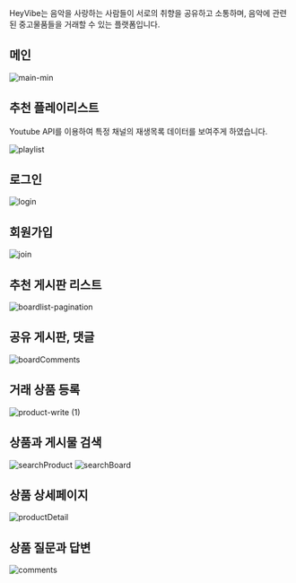 HeyVibe는 음악을 사랑하는 사람들이 서로의 취향을 공유하고 소통하며, 
음악에 관련된 중고물품들을 거래할 수 있는 플랫폼입니다.

## 메인
![main-min](https://user-images.githubusercontent.com/110972285/232904332-ee41b3af-360c-4904-a9ec-22efda28ab1b.gif)

## 추천 플레이리스트
Youtube API를 이용하여 특정 채널의 재생목록 데이터를 보여주게 하였습니다.

![playlist](https://user-images.githubusercontent.com/110972285/232916154-1affbd38-3774-45b8-bae4-8b0aab8ee952.gif)

## 로그인
![login](https://user-images.githubusercontent.com/110972285/232916512-73cad4be-07a8-47ab-96ba-8be658d670cd.gif)

## 회원가입
![join](https://user-images.githubusercontent.com/110972285/232916708-71b28c83-0d60-4757-9bde-5120f4091156.gif)

## 추천 게시판 리스트
![boardlist-pagination](https://user-images.githubusercontent.com/110972285/232916801-c20d3f61-6e14-41ba-905c-5d8a0b714952.gif)

## 공유 게시판, 댓글
![boardComments](https://user-images.githubusercontent.com/110972285/232915965-50d83709-b61c-4f67-b158-ee05d1ec532a.gif)

## 거래 상품 등록
![product-write (1)](https://user-images.githubusercontent.com/110972285/232915557-c6ebdfe6-ca53-4248-91ba-c4da8183b896.gif)

## 상품과 게시물 검색
![searchProduct](https://user-images.githubusercontent.com/110972285/232917102-6fc3a2e2-deea-4e33-8f0e-3a432989bb08.gif)
![searchBoard](https://user-images.githubusercontent.com/110972285/232917171-be4143cb-937f-4316-b367-16431657ef7d.gif)

## 상품 상세페이지
![productDetail](https://user-images.githubusercontent.com/110972285/232917300-8837c3bc-a7c1-4469-b575-e74110389e9b.gif)

## 상품 질문과 답변
![comments](https://user-images.githubusercontent.com/110972285/232916966-ab69b6de-ca4e-44ff-8bf5-1bce13cef253.gif)
